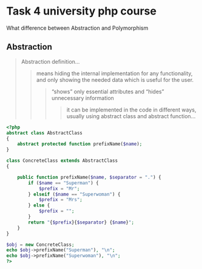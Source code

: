 # Task 4 university php course

What difference between Abstraction and Polymorphism

## Abstraction

> Abstraction definition...
>
> > means hiding the internal implementation for any functionality, and only showing the needed data which is useful for the user.
> >
> > > “shows” only essential attributes and “hides” unnecessary information
> > >
> > > > it can be implemented in the code in different ways, usually using abstract class and abstract function...

```php
<?php
abstract class AbstractClass
{
    abstract protected function prefixName($name);
}

class ConcreteClass extends AbstractClass
{

    public function prefixName($name, $separator = ".") {
        if ($name == "Superman") {
            $prefix = "Mr";
        } elseif ($name == "Superwoman") {
            $prefix = "Mrs";
        } else {
            $prefix = "";
        }
        return "{$prefix}{$separator} {$name}";
    }
}

$obj = new ConcreteClass;
echo $obj->prefixName("Superman"), "\n";
echo $obj->prefixName("Superwoman"), "\n";
?>
```
